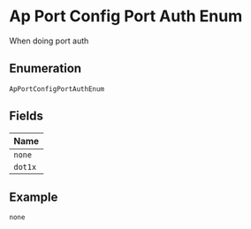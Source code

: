 
# Ap Port Config Port Auth Enum

When doing port auth

## Enumeration

`ApPortConfigPortAuthEnum`

## Fields

| Name |
|  --- |
| `none` |
| `dot1x` |

## Example

```
none
```

